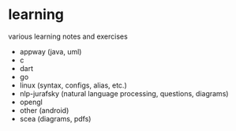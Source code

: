 learning
========

various learning notes and exercises

* appway (java, uml)
* c 
* dart
* go
* linux (syntax, configs, alias, etc.) 
* nlp-jurafsky (natural language processing, questions, diagrams)
* opengl
* other (android)
* scea (diagrams, pdfs)
